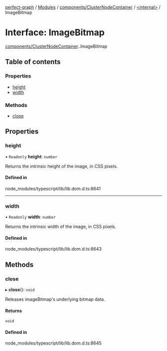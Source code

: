 [perfect-graph](../README.md) / [Modules](../modules.md) / [components/ClusterNodeContainer](../modules/components_ClusterNodeContainer.md) / [<internal\>](../modules/components_ClusterNodeContainer._internal_.md) / ImageBitmap

# Interface: ImageBitmap

[components/ClusterNodeContainer](../modules/components_ClusterNodeContainer.md).[<internal>](../modules/components_ClusterNodeContainer._internal_.md).ImageBitmap

## Table of contents

### Properties

- [height](components_ClusterNodeContainer._internal_.ImageBitmap.md#height)
- [width](components_ClusterNodeContainer._internal_.ImageBitmap.md#width)

### Methods

- [close](components_ClusterNodeContainer._internal_.ImageBitmap.md#close)

## Properties

### height

• `Readonly` **height**: `number`

Returns the intrinsic height of the image, in CSS pixels.

#### Defined in

node_modules/typescript/lib/lib.dom.d.ts:8641

___

### width

• `Readonly` **width**: `number`

Returns the intrinsic width of the image, in CSS pixels.

#### Defined in

node_modules/typescript/lib/lib.dom.d.ts:8643

## Methods

### close

▸ **close**(): `void`

Releases imageBitmap's underlying bitmap data.

#### Returns

`void`

#### Defined in

node_modules/typescript/lib/lib.dom.d.ts:8645
